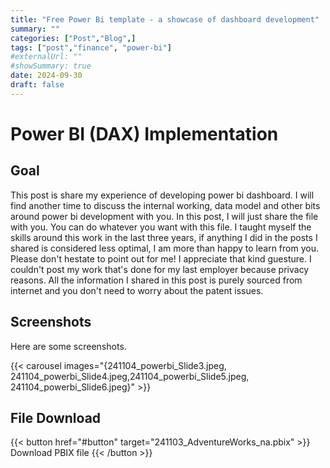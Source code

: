 ```yaml
---
title: "Free Power Bi template - a showcase of dashboard development"
summary: ""
categories: ["Post","Blog",]
tags: ["post","finance", "power-bi"]
#externalUrl: ""
#showSummary: true
date: 2024-09-30
draft: false
---
```


# Power BI (DAX) Implementation

## Goal
This post is share my experience of developing power bi dashboard. I will find another time to discuss the internal working, data model and other bits around power bi development with you. In this post, I will just share the file with you. You can do whatever you want with this file. 
I taught myself the skills around this work in the last three years, if anything I did in the posts I shared is considered less optimal, I am more than happy to learn from you. Please don't hestate to point out for me! I appreciate that kind guesture.
I couldn't post my work that's done for my last employer because privacy reasons. All the information I shared in this post is purely sourced from internet and you don't need to worry about the patent issues. 

## Screenshots
Here are some screenshots. 

{{< carousel images="{241104_powerbi_Slide3.jpeg, 241104_powerbi_Slide4.jpeg,241104_powerbi_Slide5.jpeg, 241104_powerbi_Slide6.jpeg}" >}}


## File Download
{{< button href="#button" target="241103_AdventureWorks_na.pbix" >}}
Download PBIX file
{{< /button >}}

